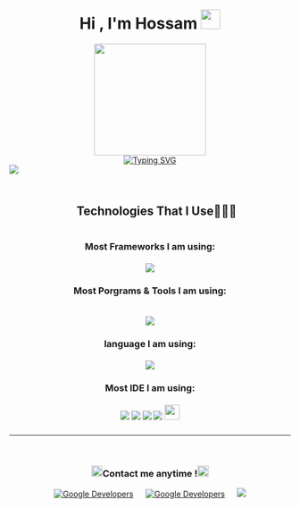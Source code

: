   <h1 align="center">Hi , I'm Hossam <img src="https://media.giphy.com/media/hvRJCLFzcasrR4ia7z/giphy.gif" width="35"> </h1>

<div align="center">
   <img src="https://media2.giphy.com/media/v1.Y2lkPTc5MGI3NjExYjh1a25vaGV4bWI1ZjA1ZXA1YnpkZDlxaDc1eWhidHR3eWc5ZmptdyZlcD12MV9pbnRlcm5hbF9naWZfYnlfaWQmY3Q9cw/zhYSVCirREeIZtONCI/giphy.gif" height="200">
<!--   <img src="https://media1.giphy.com/media/v1.Y2lkPTc5MGI3NjExeDAwNW8xeHZ6Z2tlOHV2eHJwOHlyMGQzMmEzdmNlcnF6dHRqdDRkOSZlcD12MV9pbnRlcm5hbF9naWZfYnlfaWQmY3Q9cw/dtawoyXRM2CxvdzdkP/giphy.webp" height="200"> -->
	
</div>


<div align="center">
<a href="https://git.io/typing-svg"><img src="https://readme-typing-svg.demolab.com?font=Fira+Code&center=true&duration=1&pause=100&width=450&lines=W__ _________;_e_ _________;__b _________;___ D________;___ _e_______;___ __v______;___ ___e_____;___ ____l____;___ _____o___;___ ______p__;___ _______e_;___ ________r;W__ ________r;_e_ ________r;__b ________r;___ D_______r;___ _e______r;___ __v_____r;___ ___e____r;___ ____l___r;___ _____o__r;___ ______p_r;___ _______er;W__ _______er;_e_ _______er;__b _______er;___ D______er;___ _e_____er;___ __v____er;___ ___e___er;___ ____l__er;___ _____o_er;___ ______per;W__ ______per;_e_ ______per;__b ______per;___ D_____per;___ _e____per;___ __v___per;___ ___e__per;___ ____l_per;___ _____oper;W__ _____oper;_e_ _____oper;__b _____oper;___ D____oper;___ _e___oper;___ __v__oper;___ ___e_oper;W__ ____loper;_e_ ____loper;__b ____loper;___ D___loper;___ _e__loper;___ __v_loper;___ ___eloper;W__ ___eloper;_e_ ___eloper;__b ___eloper;___ D__eloper;___ _e_eloper;___ __veloper;W__ __veloper;_e_ __veloper;__b __veloper;___ D_veloper;___ _eveloper;___ _eveloper;W__ _eveloper;_e_ _eveloper;__b _eveloper;___ Developer;W__ Developer;_e_ Developer;__b Developer;__b Developer;W_b Developer;_eb Developer;_eb Developer;Web Developer;Web+Developer;Web+Developer;Web+Developer;Web+Developer;Web+Developer;Web+Developer;Web+Developer;Web+Developer;Web+Developer;Web+Developer;Web+Developer;Web+Developer;Web+Developer;Web+Developer;Web+Developer;Web+Developer" alt="Typing SVG" /></a>
</div>

<div style="height:10px;">
<img src="https://user-images.githubusercontent.com/73097560/115834477-dbab4500-a447-11eb-908a-139a6edaec5c.gif"><br><br>
</div>

<br>

  <div id="user-content-toc">
  <ul align="center">
    <summary><h2 style="display: inline-block">Technologies That I Use👨🏻‍💻</h2></summary>
  </ul>
</div>




<div align="center">
  <h3>
    Most Frameworks I am using:<br><br>
  <a>
    <img src="https://skillicons.dev/icons?i=nodejs,expressjs,laravel,vite,tailwind,react,mysql,mongodb,bootstrap&perline=14" />
  </a>
  </h3>
</div>

<div align="center">
		
  <h3 >
    Most Porgrams & Tools I am using: <br><br>
  </h3>
    <img src="https://skillicons.dev/icons?i=figma,npm,github,stackoverflow,github,postman,discord,linux,windows&perline=14" />
</div>

<div align="center">
  <h3>
    language I am using:<br><br>
  <a>
    <img src="https://skillicons.dev/icons?i=php,js,ts,cpp,html,css,sass,lua,python&perline=14" />
  </a>
  </h3>
</div>


<div align="center">
  <h3>
    Most IDE I am using:<br><br>
<div >
 <img src="https://img.shields.io/badge/Android_Studio-3DDC84?style=for-the-badge&logo=android-studio&logoColor=white"/>
<img src="https://img.shields.io/badge/Visual_Studio_Code-0078D4?style=for-the-badge&logo=visual%20studio%20code&logoColor=white"/>
<img src="https://img.shields.io/badge/Visual_Studio-C994EE?style=for-the-badge&logo=visual%20studio%20code&logoColor=white"/>
<img src="https://img.shields.io/badge/PyCharm-000000.svg?&style=for-the-badge&logo=PyCharm&logoColor=white"/>
 <img src="https://img.shields.io/badge/Notepad++-90E59A.svg?&logo=notepad%2b%2b&logoColor=black&perline=50" height="27px"/>
</div>


###
  </h3>
</div>

</details>
	

-----

<br>




<p align="center">
  
     
  <h3 align="center">
    <img src="https://media3.giphy.com/media/v1.Y2lkPTc5MGI3NjExOTA3ZXZqeWdoeDFjZ3BwY2psdjZjNGk2eTF4M2w1c2I4OHp5Zml3ZCZlcD12MV9pbnRlcm5hbF9naWZfYnlfaWQmY3Q9cw/gwuuaOAadXMp2JdHET/giphy.gif" width ="20">Contact me anytime !<img src="https://media4.giphy.com/media/v1.Y2lkPTc5MGI3NjExbDRjMjAzYmYyOGhxYzJobHNncGFjeHVmc3ZyajI2cGx1ZnhmN3R5aiZlcD12MV9pbnRlcm5hbF9naWZfYnlfaWQmY3Q9cw/m1jI0nobstPFfYFZLA/giphy.gif" width ="20">
  </h3>
</p>

<p align="center">
<a href="https://github.com/0-Hossam-0/"><img alt="Google Developers" src="https://img.shields.io/badge/GitHub-000000?style=for-the-badge&logo=GitHub&logoColor=white"/></a>
&emsp;
<a href="https://www.linkedin.com/in/hossm-ahmed/"><img alt="Google Developers" src="https://img.shields.io/badge/linkedin-blue?style=for-the-badge&logo=linkedin&logoColor=white"/></a> 
&emsp;
<a target="_blank" href="mailto:hoss.ahmed.dev.dev@gmail.com"
><img src="https://img.shields.io/badge/-Gmail-D14836?style=for-the-badge&logo=Gmail&logoColor=white"></img></a>
  
</p>
